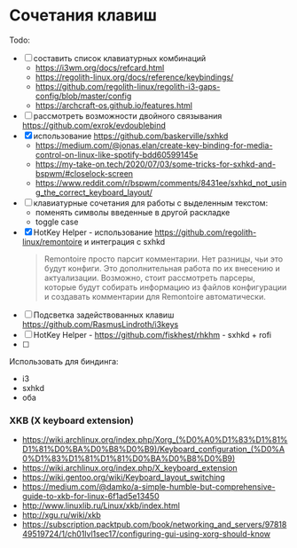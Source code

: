 # Сочетания клавиш

Todo:

- [ ] составить список клавиатурных комбинаций
  - https://i3wm.org/docs/refcard.html
  - https://regolith-linux.org/docs/reference/keybindings/
  - https://github.com/regolith-linux/regolith-i3-gaps-config/blob/master/config
  - https://archcraft-os.github.io/features.html
- [ ] рассмотреть возможности двойного связывания https://github.com/exrok/evdoublebind
- [x] использование https://github.com/baskerville/sxhkd
  - https://medium.com/@jonas.elan/create-key-binding-for-media-control-on-linux-like-spotify-bdd60599145e
  - https://my-take-on.tech/2020/07/03/some-tricks-for-sxhkd-and-bspwm/#closelock-screen
  - https://www.reddit.com/r/bspwm/comments/8431ee/sxhkd_not_using_the_correct_keyboard_layout/
- [ ] клавиатурные сочетания для работы с выделенным текстом:
  - поменять символы введенные в другой раскладке
  - toggle case
- [x] HotKey Helper - использование https://github.com/regolith-linux/remontoire и интеграция с sxhkd
  > Remontoire просто парсит комментарии. Нет разницы, чьи это будут конфиги. Это дополнительная работа по их внесению и
  > актуализации. Возможно, стоит рассмотреть парсеры, которые будут собирать информацию из файлов конфигурации и
  > создавать комментарии для Remontoire автоматически.
- [ ] Подсветка задействованных клавиш https://github.com/RasmusLindroth/i3keys
- [ ] HotKey Helper - https://github.com/fiskhest/rhkhm - sxhkd + rofi
- [ ]

Использовать для биндинга:

- i3
- sxhkd
- оба

### XKB (X keyboard extension)

- https://wiki.archlinux.org/index.php/Xorg_(%D0%A0%D1%83%D1%81%D1%81%D0%BA%D0%B8%D0%B9)/Keyboard_configuration_(%D0%A0%D1%83%D1%81%D1%81%D0%BA%D0%B8%D0%B9)
- https://wiki.archlinux.org/index.php/X_keyboard_extension
- https://wiki.gentoo.org/wiki/Keyboard_layout_switching
- https://medium.com/@damko/a-simple-humble-but-comprehensive-guide-to-xkb-for-linux-6f1ad5e13450
- http://www.linuxlib.ru/Linux/xkb/index.html
- http://xgu.ru/wiki/xkb
- https://subscription.packtpub.com/book/networking_and_servers/9781849519724/1/ch01lvl1sec17/configuring-gui-using-xorg-should-know
